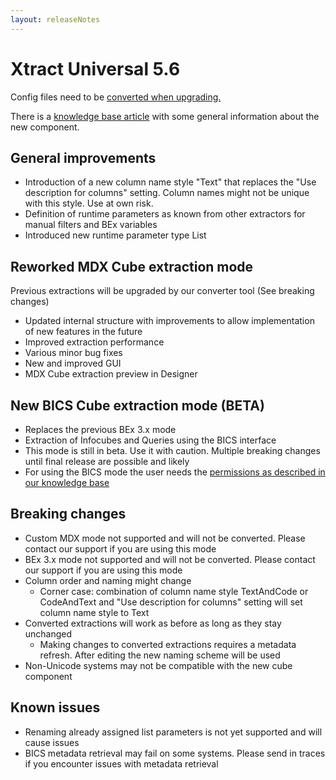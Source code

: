 ```yaml
---
layout: releaseNotes
---
```


# Xtract Universal 5.6

Config files need to be [converted when upgrading.](https://help.theobald-software.com/en/xtract-universal/introduction/installation-and-update#upgrading-major-releases---configconverter)

There is a [knowledge base article](https://kb.theobald-software.com/cubes) with some general information about the new component.

## General improvements
- Introduction of a new column name style "Text" that replaces the "Use description for columns" setting. Column names might not be unique with this style. Use at own risk.
- Definition of runtime parameters as known from other extractors for manual filters and BEx variables
- Introduced new runtime parameter type List

## Reworked MDX Cube extraction mode
Previous extractions will be upgraded by our converter tool (See breaking changes)
		
- Updated internal structure with improvements to allow implementation of new features in the future
- Improved extraction performance
- Various minor bug fixes
- New and improved GUI
- MDX Cube extraction preview in Designer
			
## New BICS Cube extraction mode (BETA)
- Replaces the previous BEx 3.x mode
- Extraction of Infocubes and Queries using the BICS interface
- This mode is still in beta. Use it with caution. Multiple breaking changes until final release are possible and likely
- For using the BICS mode the user needs the [permissions as described in our knowledge base](https://kb.theobald-software.com/sap/authority-objects-sap-user-rights#bw-query--bw-cube)
	
## Breaking changes
- Custom MDX mode not supported and will not be converted. Please contact our support if you are using this mode
- BEx 3.x mode not supported and will not be converted. Please contact our support if you are using this mode
- Column order and naming might change
	- Corner case: combination of column name style TextAndCode or CodeAndText and "Use description for columns" setting will set column name style to Text
- Converted extractions will work as before as long as they stay unchanged	
	- Making changes to converted extractions requires a metadata refresh. After editing the new naming scheme will be used
- Non-Unicode systems may not be compatible with the new cube component

## Known issues
- Renaming already assigned list parameters is not yet supported and will cause issues
- BICS metadata retrieval may fail on some systems. Please send in traces if you encounter issues with metadata retrieval